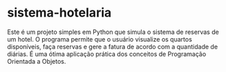 # sistema-hotelaria
Este é um projeto simples em Python que simula o sistema de reservas de um hotel. O programa permite que o usuário visualize os quartos disponíveis, faça reservas e gere a fatura de acordo com a quantidade de diárias. É uma ótima aplicação prática dos conceitos de Programação Orientada a Objetos.
